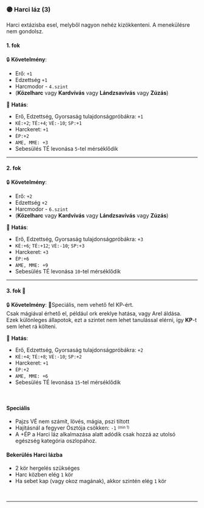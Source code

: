 ### 🟣 Harci láz (3)

Harci extázisba esel, melyből nagyon nehéz kizökkenteni. A menekülésre nem gondolsz.
#### 1. fok

🔒 **Követelmény**:
- Erő: `+1`
- Edzettség `+1`
- Harcmodor - `4.szint`
- (**Közelharc** vagy **Kardvívás** vagy **Lándzsavívás** vagy **Zúzás**)

🌟 **Hatás**:
- Erő, Edzettség, Gyorsaság tulajdonságpróbákra: `+1`
- `KÉ:+2`; `TÉ:+4`; `VÉ:-10`; `SP:+1`
- Harckeret: `+1`
- `ÉP:+2`
- `AME, MME: +3`
- Sebesülés TÉ levonása `5`-tel mérséklődik

---
#### 2. fok

🔒 **Követelmény**:
- Erő: `+2`
- Edzettség `+2`
- Harcmodor - `6.szint`
- (**Közelharc** vagy **Kardvívás** vagy **Lándzsavívás** vagy **Zúzás**)

🌟 **Hatás**:
- Erő, Edzettség, Gyorsaság tulajdonságpróbákra: `+3`
- `KÉ:+6`; `TÉ:+12`; `VÉ:-10`; `SP:+3`
- Harckeret: `+3`
- `ÉP:+6`
- `AME, MME: +9`
- Sebesülés TÉ levonása `10`-tel mérséklődik

---
#### 3. fok 🔆

🔒 **Követelmény**: 🔆Speciális, nem vehető fel KP-ért.<br />Csak mágiával érhető el, például ork ereklye hatása, vagy Arel áldása.<br />Ezek különleges állapotok, ezt a szintet nem lehet tanulással elérni, így **KP**-t sem lehet rá költeni.

🌟 **Hatás**:
- Erő, Edzettség, Gyorsaság tulajdonságpróbákra: `+2`
- `KÉ:+4`; `TÉ:+8`; `VÉ:-10`; `SP:+2`
- Harckeret: `+1`
- `ÉP:+2`
- `AME, MME: +6`
- Sebesülés TÉ levonása `15`-tel mérséklődik

<br />

#### Speciális

- Pajzs VÉ nem számít, lövés, mágia, pszi tiltott
- Hajításnál a fegyver Osztója csökken: `-1` <sup><sub>(min 1)</sub></sup>
- A +ÉP a Harci láz alkalmazása alatt adódik csak hozzá az utolsó egészség kategória oszlopához.

#### Bekerülés Harci lázba

- 2 kör hergelés szükséges
- Harc közben elég `1` kör
- Ha sebet kap (vagy okoz magának), akkor szintén elég `1` kör

<br />

---

